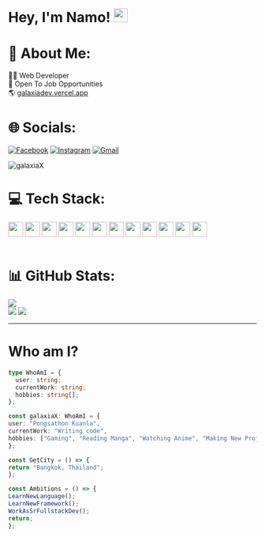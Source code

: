 # Hey, I'm Namo! <img src="https://media.giphy.com/media/hvRJCLFzcasrR4ia7z/giphy.gif" width="28px" height="28px">

# 💫 About Me:

👨‍💻 Web Developer<br>💼 Open To Job Opportunities<br>🌎 [galaxiadev.vercel.app](https://galaxiadev.vercel.app)
<br>

# 🌐 Socials:

[![Facebook](https://img.shields.io/badge/Facebook-%231771E6.svg?logo=Facebook&logoColor=white)](https://www.facebook.com/namo.pongsathon) [![Instagram](https://img.shields.io/badge/Instagram-%23E4405F.svg?logo=Instagram&logoColor=white)](https://www.instagram.com/na_pongsathon) [![Gmail](https://img.shields.io/badge/Gmail-%23EA4335.svg?logo=Gmail&logoColor=white)](mailto:pongsathon149@gmail.com)

<p align="left"> <img src="https://komarev.com/ghpvc/?username=galaxiax" alt="galaxiaX" /> </p>


# 💻 Tech Stack:

<img src = 'https://icon.icepanel.io/Technology/svg/HTML5.svg' width='30'/> <img src = 
'https://icon.icepanel.io/Technology/svg/CSS3.svg' width='30'/> <img src = 
'https://icon.icepanel.io/Technology/svg/Sass.svg' height='30'/> <img src = 
'https://icon.icepanel.io/Technology/svg/Tailwind-CSS.svg' width='30'/> <img src = 
'https://icon.icepanel.io/Technology/svg/JavaScript.svg' width='30'/> <img src = 
'https://icon.icepanel.io/Technology/svg/TypeScript.svg' width='30'/> <img src = 
'https://icon.icepanel.io/Technology/svg/Node.js.svg' width='30'/> <img src = 
'https://expressjs.com/images/favicon.png' width='30'/> <img src = 
'https://icon.icepanel.io/Technology/svg/React.svg' width='30'/> <img src = 
'https://nextjs.org/static/favicon/apple-touch-icon.png' width='30'/> <img src = 
'https://www.mongodb.com/assets/images/global/favicon.ico' width='30'/> <img src = 
'https://www.prisma.io/images/favicon-32x32.png' width='30'/>
<br><br>


# 📊 GitHub Stats:
![](https://github-readme-stats.vercel.app/api/top-langs/?username=galaxiaX&theme=dark&hide_border=false&include_all_commits=false&count_private=false&layout=compact)<br/> ![](https://github-readme-stats.vercel.app/api?username=galaxiaX&theme=dark&hide_border=false&include_all_commits=false&count_private=false)
![](https://github-readme-streak-stats.herokuapp.com/?user=galaxiaX&theme=dark&hide_border=false)

---

# Who am I?

```typescript
type WhoAmI = {
  user: string;
  currentWork: string;
  hobbies: string[];
};

const galaxiaX: WhoAmI = {
user: "Pongsathon Kuanla",
currentWork: "Writing code",
hobbies: ["Gaming", "Reading Manga", "Watching Anime", "Making New Project"],
};

const GetCity = () => {
return "Bangkok, Thailand";
};

const Ambitions = () => {
LearnNewLanguage();
LearnNewFramework();
WorkAsSrFullstackDev();
return;
};

```

